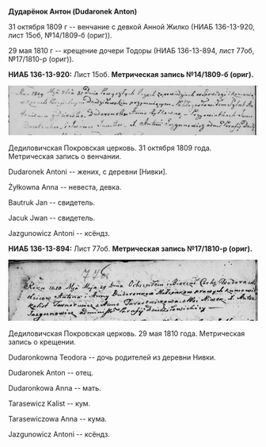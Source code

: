 **Дударёнок Антон (Dudaronek Anton)**

31 октября 1809 г -- венчание с девкой Анной Жилко (НИАБ 136-13-920,
лист 15об, №14/1809-б (ориг)).

29 мая 1810 г -- крещение дочери Тодоры (НИАБ 136-13-894, лист 77об,
№17/1810-р (ориг)).

**НИАБ 136-13-920:** Лист 15об. **Метрическая запись №14/1809-б
(ориг).**

![](./media/6c8a298276c8cef6b51132ebc6e197c1ffc912ec.png)

Дедиловичская Покровская церковь. 31 октября 1809 года. Метрическая
запись о венчании.

Dudaronek Antoni -- жених, с деревни \[Нивки\].

Żyłkowna Anna -- невеста, девка.

Bautruk Jan -- свидетель.

Jacuk Jwan -- свидетель.

Jazgunowicz Antoni -- ксёндз.

**НИАБ 136-13-894:** Лист 77об. **Метрическая запись №17/1810-р
(ориг).**

![](./media/a276c4d2ff1f85b25a5e1110802caa3fc6c02e7b.png)

Дедиловичская Покровская церковь. 29 мая 1810 года. Метрическая запись о
крещении.

Dudaronkowna Teodora -- дочь родителей из деревни Нивки.

Dudaronek Anton -- отец.

Dudaronkowa Anna -- мать.

Tarasewicz Kalist -- кум.

Tarasewiczowa Anna -- кума.

Jazgunowicz Antoni -- ксёндз.
